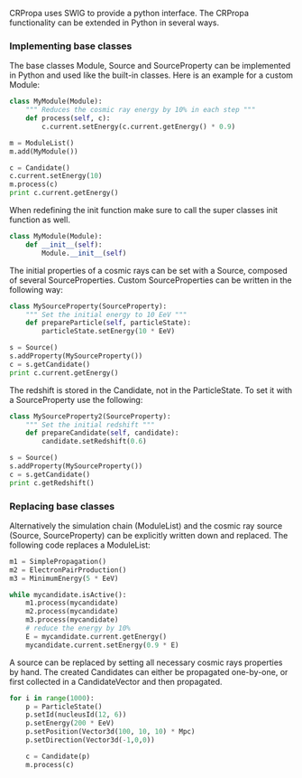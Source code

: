 CRPropa uses SWIG to provide a python interface. 
The CRPropa functionality can be extended in Python in several ways.

### Implementing base classes
The base classes Module, Source and SourceProperty can be implemented in Python and used like the built-in classes. Here is an example for a custom Module:
```python
class MyModule(Module):
    """ Reduces the cosmic ray energy by 10% in each step """
    def process(self, c):
        c.current.setEnergy(c.current.getEnergy() * 0.9)

m = ModuleList()
m.add(MyModule())

c = Candidate()
c.current.setEnergy(10)
m.process(c)
print c.current.getEnergy()
```

When redefining the init function make sure to call the super classes init function as well.
```python
class MyModule(Module):
    def __init__(self):
        Module.__init__(self)
```


The initial properties of a cosmic rays can be set with a Source, composed of several SourceProperties.
Custom SourceProperties can be written in the following way:
```python
class MySourceProperty(SourceProperty):
    """ Set the initial energy to 10 EeV """
    def prepareParticle(self, particleState):
        particleState.setEnergy(10 * EeV)

s = Source()
s.addProperty(MySourceProperty())
c = s.getCandidate()
print c.current.getEnergy()
```

The redshift is stored in the Candidate, not in the ParticleState. To set it with a SourceProperty use the following:
```python
class MySourceProperty2(SourceProperty):
    """ Set the initial redshift """
    def prepareCandidate(self, candidate):
        candidate.setRedshift(0.6)

s = Source()
s.addProperty(MySourceProperty())
c = s.getCandidate()
print c.getRedshift()
```

### Replacing base classes
Alternatively the simulation chain (ModuleList) and the cosmic ray source (Source, SourceProperty) can be explicitly written down and replaced.
The following code replaces a ModuleList:
```python
m1 = SimplePropagation()
m2 = ElectronPairProduction()
m3 = MinimumEnergy(5 * EeV)

while mycandidate.isActive():
    m1.process(mycandidate)
    m2.process(mycandidate)
    m3.process(mycandidate)
    # reduce the energy by 10%
    E = mycandidate.current.getEnergy()
    mycandidate.current.setEnergy(0.9 * E)
```

A source can be replaced by setting all necessary cosmic rays properties by hand.
The created Candidates can either be propagated one-by-one, or first collected in a CandidateVector and then propagated.
```python
for i in range(1000):
    p = ParticleState()
    p.setId(nucleusId(12, 6))
    p.setEnergy(200 * EeV)
    p.setPosition(Vector3d(100, 10, 10) * Mpc)
    p.setDirection(Vector3d(-1,0,0))

    c = Candidate(p)
    m.process(c)
```



 


